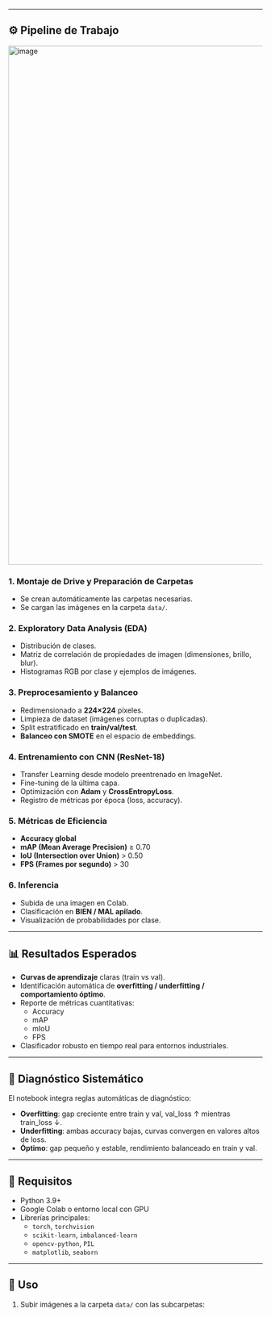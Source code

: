 
---

## ⚙️ Pipeline de Trabajo

<img width="634" height="1029" alt="image" src="https://github.com/user-attachments/assets/08123bc5-a616-4c80-9ec6-43f8fdadd528" />


### 1. Montaje de Drive y Preparación de Carpetas
- Se crean automáticamente las carpetas necesarias.
- Se cargan las imágenes en la carpeta `data/`.

### 2. Exploratory Data Analysis (EDA)
- Distribución de clases.
- Matriz de correlación de propiedades de imagen (dimensiones, brillo, blur).
- Histogramas RGB por clase y ejemplos de imágenes.

### 3. Preprocesamiento y Balanceo
- Redimensionado a **224×224** píxeles.
- Limpieza de dataset (imágenes corruptas o duplicadas).
- Split estratificado en **train/val/test**.
- **Balanceo con SMOTE** en el espacio de embeddings.

### 4. Entrenamiento con CNN (ResNet-18)
- Transfer Learning desde modelo preentrenado en ImageNet.
- Fine-tuning de la última capa.
- Optimización con **Adam** y **CrossEntropyLoss**.
- Registro de métricas por época (loss, accuracy).

### 5. Métricas de Eficiencia
- **Accuracy global**
- **mAP (Mean Average Precision)** ≥ 0.70
- **IoU (Intersection over Union)** > 0.50
- **FPS (Frames por segundo)** > 30

### 6. Inferencia
- Subida de una imagen en Colab.
- Clasificación en **BIEN / MAL apilado**.
- Visualización de probabilidades por clase.

---

## 📊 Resultados Esperados
- **Curvas de aprendizaje** claras (train vs val).
- Identificación automática de **overfitting / underfitting / comportamiento óptimo**.
- Reporte de métricas cuantitativas:
  - Accuracy
  - mAP
  - mIoU
  - FPS
- Clasificador robusto en tiempo real para entornos industriales.

---

## 🧠 Diagnóstico Sistemático
El notebook integra reglas automáticas de diagnóstico:
- **Overfitting**: gap creciente entre train y val, val_loss ↑ mientras train_loss ↓.
- **Underfitting**: ambas accuracy bajas, curvas convergen en valores altos de loss.
- **Óptimo**: gap pequeño y estable, rendimiento balanceado en train y val.

---

## 🚀 Requisitos
- Python 3.9+
- Google Colab o entorno local con GPU
- Librerías principales:
  - `torch`, `torchvision`
  - `scikit-learn`, `imbalanced-learn`
  - `opencv-python`, `PIL`
  - `matplotlib`, `seaborn`

---

## 📌 Uso
1. Subir imágenes a la carpeta `data/` con las subcarpetas:

